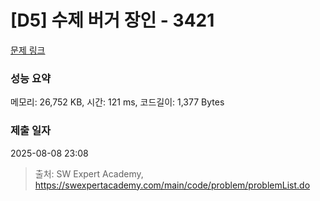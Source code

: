 # [D5] 수제 버거 장인 - 3421 

[문제 링크](https://swexpertacademy.com/main/code/problem/problemDetail.do?contestProbId=AWErcQmKy6kDFAXi) 

### 성능 요약

메모리: 26,752 KB, 시간: 121 ms, 코드길이: 1,377 Bytes

### 제출 일자

2025-08-08 23:08



> 출처: SW Expert Academy, https://swexpertacademy.com/main/code/problem/problemList.do